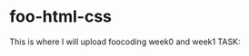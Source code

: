 # foo-html-css
This is where I will upload foocoding week0 and week1
TASK:
 <!---Make your own web resume:
One page
Two files: HTML and CSS
Include the following:
Your personal info
A picture
A few lines about who you are
Education
Work experience
Please do not include your current address, phone number and mail address, your CV will be hosted on Github
Include the following:
Different types of headings (<h1>, <h2>)
A list (<ul>). In this list include the learning strategies you used making your resume. Also include some of the resources/references, this can be documentation/video etc, that where helpful.
Another list (<ul>). In this list you include the most important platforms/resources where you can find all hyf related information.
<img>
<p>
Some CSS properties: margin, padding
Make sure that you page looks nice, and that your text is readable & accessible (ARIA)-->
